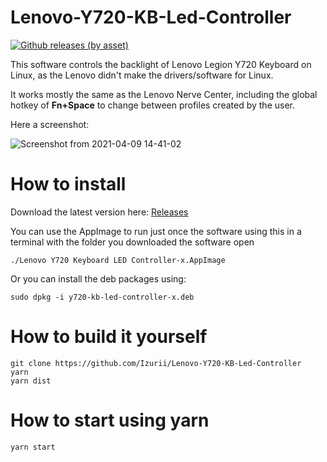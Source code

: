 # Lenovo-Y720-KB-Led-Controller
[![Github releases (by asset)](https://img.shields.io/github/downloads/Izurii/Lenovo-Y720-KB-Led-Controller/total.svg)](https://github.com/Izurii/Lenovo-Y720-KB-Led-Controller/releases/)

This software controls the backlight of Lenovo Legion Y720 Keyboard on Linux, as the Lenovo didn't make the drivers/software for Linux.

It works mostly the same as the Lenovo Nerve Center, including the global hotkey of **Fn+Space** to change between profiles created by the user.

Here a screenshot:

![Screenshot from 2021-04-09 14-41-02](https://user-images.githubusercontent.com/46232520/114219873-a24fe100-9941-11eb-885e-57e28ce7df80.png)

# How to install

Download the latest version here: [Releases](https://github.com/Izurii/Lenovo-Y720-KB-Led-Controller/releases)

You can use the AppImage to run just once the software using this in a terminal with the folder you downloaded the software open

```
./Lenovo Y720 Keyboard LED Controller-x.AppImage
```

Or you can install the deb packages using:

```
sudo dpkg -i y720-kb-led-controller-x.deb
```

# How to build it yourself

```
git clone https://github.com/Izurii/Lenovo-Y720-KB-Led-Controller
yarn
yarn dist
```

# How to start using yarn

```
yarn start
```
